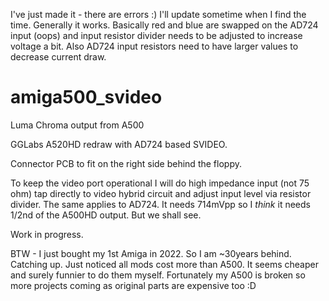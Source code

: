 I've just made it - there are errors :) I'll update sometime when I find the time. Generally it works. Basically red and blue are swapped on the AD724 input (oops) and input resistor divider needs to be adjusted to increase voltage a bit. Also AD724 input resistors need to have larger values to decrease current draw.

# amiga500_svideo
 Luma Chroma output from A500

GGLabs A520HD redraw with AD724 based SVIDEO.

Connector PCB to fit on the right side behind the floppy.

To keep the video port operational I will do high impedance input (not 75 ohm) tap directly to video hybrid circuit and adjust input level via resistor divider. 
The same applies to AD724. It needs 714mVpp so I _think_ it needs 1/2nd of the A500HD output. But we shall see.

Work in progress.

BTW - I just bought my 1st Amiga in 2022. So I am ~30years behind. Catching up. 
Just noticed all mods cost more than A500. It seems cheaper and surely funnier to do them myself.
Fortunately my A500 is broken so more projects coming as original parts are expensive too :D
